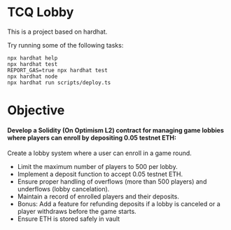# TCQ Lobby

This is a project based on hardhat.

Try running some of the following tasks:

```shell
npx hardhat help
npx hardhat test
REPORT_GAS=true npx hardhat test
npx hardhat node
npx hardhat run scripts/deploy.ts
```

# Objective

#### Develop a Solidity (On Optimism L2) contract for managing game lobbies where players can enroll by depositing 0.05 testnet ETH:

Create a lobby system where a user can enroll in a game round.

- Limit the maximum number of players to 500 per lobby.
- Implement a deposit function to accept 0.05 testnet ETH.
- Ensure proper handling of overflows (more than 500 players) and underflows (lobby cancelation).
- Maintain a record of enrolled players and their deposits.
- Bonus: Add a feature for refunding deposits if a lobby is canceled or a player withdraws before the game starts.
- Ensure ETH is stored safely in vault
